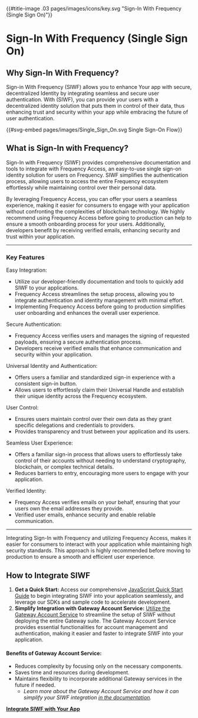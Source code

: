 {{#title-image .03 pages/images/icons/key.svg "Sign-In With Frequency (Single Sign On)"}}

# Sign-In With Frequency (Single Sign On)

## Why Sign-In With Frequency?

Sign-in With Frequency (SIWF) allows you to enhance Your app with secure, decentralized Identity by integrating seamless and secure user authentication. With (SIWF), you can provide your users with a decentralized identity solution that puts them in control of their data, thus enhancing trust and security within your app while embracing the future of user authentication.

{{#svg-embed pages/images/Single_Sign_On.svg Single Sign-On Flow}}

## What is Sign-In with Frequency?

Sign-In with Frequency (SIWF) provides comprehensive documentation and tools to integrate with Frequency Access, an easy-to-use single sign-on identity solution for users on Frequency. SIWF simplifies the authentication process, allowing users to access the entire Frequency ecosystem effortlessly while maintaining control over their personal data.

By leveraging Frequency Access, you can offer your users a seamless experience, making it easier for consumers to engage with your application without confronting the complexities of blockchain technology. We highly recommend using Frequency Access before going to production can help to ensure a smooth onboarding process for your users. Additionally, developers benefit by receiving verified emails, enhancing security and trust within your application.

---

### Key Features

Easy Integration:

- Utilize our developer-friendly documentation and tools to quickly add SIWF to your applications.
- Frequency Access streamlines the setup process, allowing you to integrate authentication and identity management with minimal effort.
- Implementing Frequency Access before going to production simplifies user onboarding and enhances the overall user experience.

Secure Authentication:

- Frequency Access verifies users and manages the signing of requested payloads, ensuring a secure authentication process.
- Developers receive verified emails that enhance communication and security within your application.

Universal Identity and Authentication:

- Offers users a familiar and standardized sign-in experience with a consistent sign-in button.
- Allows users to effortlessly claim their Universal Handle and establish their unique identity across the Frequency ecosystem.

User Control:

- Ensures users maintain control over their own data as they grant specific delegations and credentials to providers.
- Provides transparency and trust between your application and its users.

Seamless User Experience:

- Offers a familiar sign-in process that allows users to effortlessly take control of their accounts without needing to understand cryptography, blockchain, or complex technical details.
- Reduces barriers to entry, encouraging more users to engage with your application.

Verified Identity:

- Frequency Access verifies emails on your behalf, ensuring that your users own the email addresses they provide.
- Verified user emails, enhance security and enable reliable communication.

---

Integrating Sign-In with Frequency and utilizing Frequency Access, makes it easier for consumers to interact with your application while maintaining high security standards. This approach is highly recommended before moving to production to ensure a smooth and efficient user experience.

## How to Integrate SIWF

1. **Get a Quick Start:** Access our comprehensive [JavaScript Quick Start Guide](https://projectlibertylabs.github.io/siwa/QuickStart.html) to begin integrating SIWF into your application seamlessly, and leverage our SDKs and sample code to accelerate development.
2. **Simplify Integration with Gateway Account Service:** [Utilize the Gateway Account Service](https://projectlibertylabs.github.io/gateway/GettingStarted/SSO.html) to streamline the setup of SIWF without deploying the entire Gateway suite. The Gateway Account Service provides essential functionalities for account management and authentication, making it easier and faster to integrate SIWF into your application.

#### Benefits of Gateway Account Service:

- Reduces complexity by focusing only on the necessary components.
- Saves time and resources during development.
- Maintains flexibility to incorporate additional Gateway services in the future if needed.
  - _Learn more about the Gateway Account Service and how it can simplify your SIWF integration [in the documentation](https://projectlibertylabs.github.io/gateway/GettingStarted/SSO.html)._

**[Integrate SIWF with Your App](https://projectlibertylabs.github.io/gateway/GettingStarted/SSO.html)**
